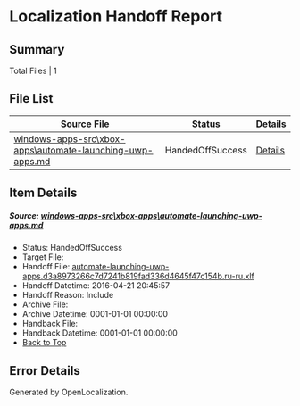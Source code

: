 # <a name='report-top'></a> Localization Handoff Report

## Summary
 Total Files | 1

## File List
 Source File | Status | Details 
 ----------- | ------ | ------- 
 [windows-apps-src\xbox-apps\automate-launching-uwp-apps.md](https://github.com/Microsoft/windows-apps/blob/27e28881402453f0b2d105d56168732f83ad57f5/windows-apps-src/xbox-apps/automate-launching-uwp-apps.md) | HandedOffSuccess | [Details](#e25fcd0c0e07b022eb42b5fb2f890eb8379c9e613745)

## Item Details
##### <a name='e25fcd0c0e07b022eb42b5fb2f890eb8379c9e613745'></a> Source: [windows-apps-src\xbox-apps\automate-launching-uwp-apps.md](https://github.com/Microsoft/windows-apps/blob/27e28881402453f0b2d105d56168732f83ad57f5/windows-apps-src/xbox-apps/automate-launching-uwp-apps.md)
* Status: HandedOffSuccess
* Target File: 
* Handoff File: [automate-launching-uwp-apps.d3a8973266c7d7241b819fad336d4645f47c154b.ru-ru.xlf](https://github.com/Microsoft/WDG.handoff/blob/1ba8559b1f2411a538f1dbd26052d272fe11f62d/ol-handoff/Microsoft/windows-apps.ru-ru/master/automate-launching-uwp-apps.d3a8973266c7d7241b819fad336d4645f47c154b.ru-ru.xlf)
* Handoff Datetime: 2016-04-21 20:45:57
* Handoff Reason: Include
* Archive File: 
* Archive Datetime: 0001-01-01 00:00:00
* Handback File: 
* Handback Datetime: 0001-01-01 00:00:00
* [Back to Top](#report-top)


## Error Details

Generated by OpenLocalization.
